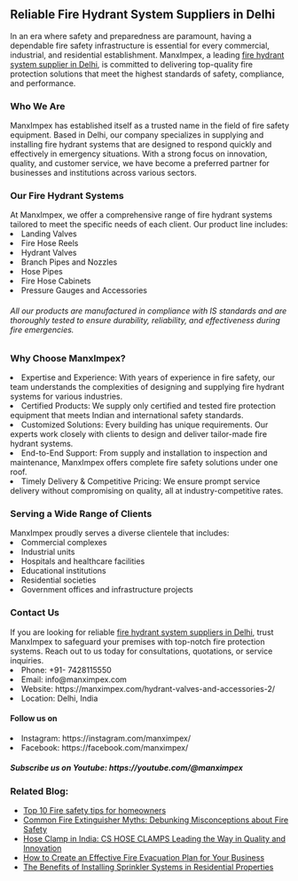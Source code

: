 <h2>Reliable Fire Hydrant System Suppliers in Delhi</h2>
In an era where safety and preparedness are paramount, having a dependable fire safety infrastructure is essential for every commercial, industrial, and residential establishment. ManxImpex, a leading <a href="https://manximpex.com/hydrant-valves-and-accessories-2/" title="fire hydrant system supplier in Delhi" alt"fire hydrant system supplier in Delhi" >fire hydrant system supplier in Delhi</a>, is committed to delivering top-quality fire protection solutions that meet the highest standards of safety, compliance, and performance.<br>
<h3>Who We Are</h3>
ManxImpex has established itself as a trusted name in the field of fire safety equipment. Based in Delhi, our company specializes in supplying and installing fire hydrant systems that are designed to respond quickly and effectively in emergency situations. With a strong focus on innovation, quality, and customer service, we have become a preferred partner for businesses and institutions across various sectors.<br>
<h3>Our Fire Hydrant Systems</h3>
At ManxImpex, we offer a comprehensive range of fire hydrant systems tailored to meet the specific needs of each client. Our product line includes:<br>
<li>Landing Valves</li>
<li>Fire Hose Reels</li>
<li>Hydrant Valves</li>
<li>Branch Pipes and Nozzles</li>
<li>Hose Pipes</li>
<li>Fire Hose Cabinets</li>
<li>Pressure Gauges and Accessories</li>
<h6>All our products are manufactured in compliance with IS standards and are thoroughly tested to ensure durability, reliability, and effectiveness during fire emergencies.</h6>
<h3>Why Choose ManxImpex?</h3>
<li>Expertise and Experience: With years of experience in fire safety, our team understands the complexities of designing and supplying fire hydrant systems for various industries.</li>
<li>Certified Products: We supply only certified and tested fire protection equipment that meets Indian and international safety standards.</li>
<li>Customized Solutions: Every building has unique requirements. Our experts work closely with clients to design and deliver tailor-made fire hydrant systems.</li>
<li>End-to-End Support: From supply and installation to inspection and maintenance, ManxImpex offers complete fire safety solutions under one roof.</li>
<li>Timely Delivery & Competitive Pricing: We ensure prompt service delivery without compromising on quality, all at industry-competitive rates.</li>
<h3>Serving a Wide Range of Clients</h3>
ManxImpex proudly serves a diverse clientele that includes:<br>
<li>Commercial complexes</li>
<li>Industrial units</li>
<li>Hospitals and healthcare facilities</li>
<li>Educational institutions</li>
<li>Residential societies</li>
<li>Government offices and infrastructure projects</li>
<h3>Contact Us</h3>
If you are looking for reliable <a href="https://manximpex.com/hydrant-valves-and-accessories-2/" title="fire hydrant system supplier in Delhi" alt"fire hydrant system supplier in Delhi" >fire hydrant system suppliers in Delhi</a>, trust ManxImpex to safeguard your premises with top-notch fire protection systems. Reach out to us today for consultations, quotations, or service inquiries.<br>
 <li> Phone: +91- 7428115550 </li>
<li> Email: info@manximpex.com </li>
<li> Website: https://manximpex.com/hydrant-valves-and-accessories-2/ </li>
<li> Location: Delhi, India</li>
<h4>Follow us on</h4>
<li>Instagram: https://instagram.com/manximpex/</li>
<li>Facebook: https://facebook.com/manximpex/</li>
<h5>Subscribe us on Youtube: https://youtube.com/@manximpex</h5>
<h3>Related Blog:</h3>
<ul><li><a href="https://manximpex.com/fire-safety-tips-for-homeowners/">Top 10 Fire safety tips for homeowners</a></li>
<li><a href="https://manximpex.com/common-fire-extinguisher-myths-debunked/">Common Fire Extinguisher Myths: Debunking Misconceptions about Fire Safety</a></li>
<li><a href="https://manximpex.com/hose-clamps-india/"> Hose Clamp in India: CS HOSE CLAMPS Leading the Way in Quality and Innovation</a></li>
<li><a href="https://manximpex.com/fire-evacuation-plan/">How to Create an Effective Fire Evacuation Plan for Your Business</a></li>
<li><a href="https://manximpex.com/benefits-of-installing-sprinkler-system/">The Benefits of Installing Sprinkler Systems in Residential Properties</li></ul>

